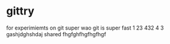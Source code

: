 # gittry
for experimiemts on git super
wao git is super fast
1
23
432
4
3
gashjdghshdaj shared
fhgfghfhgfhgfhgf